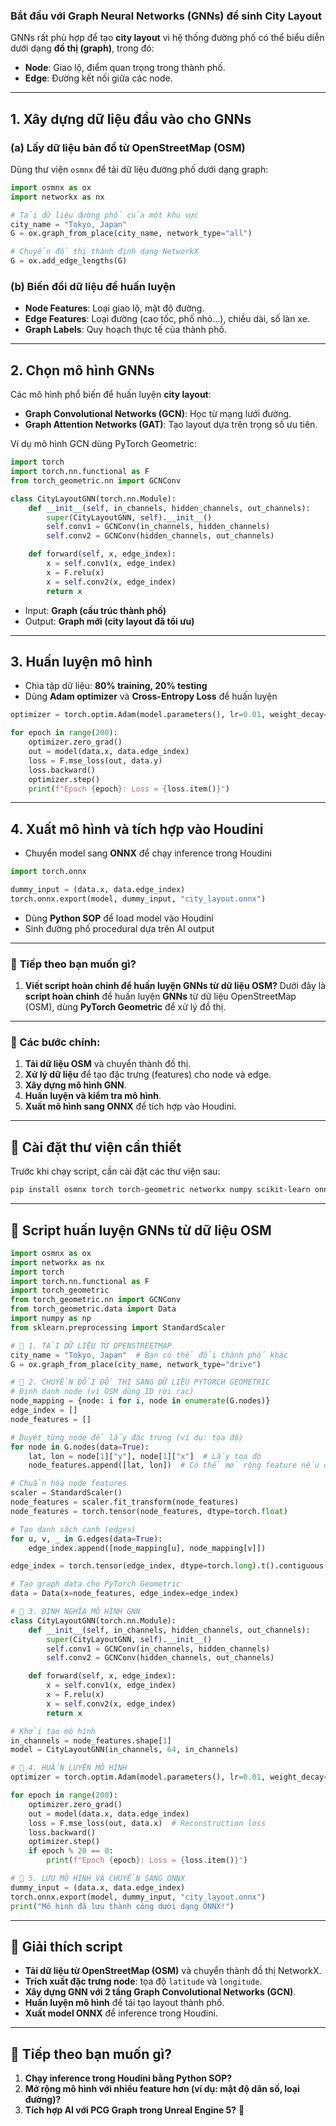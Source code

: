 ### **Bắt đầu với Graph Neural Networks (GNNs) để sinh City Layout**  

GNNs rất phù hợp để tạo **city layout** vì hệ thống đường phố có thể biểu diễn dưới dạng **đồ thị (graph)**, trong đó:  
- **Node**: Giao lộ, điểm quan trọng trong thành phố.  
- **Edge**: Đường kết nối giữa các node.  

---

## **1. Xây dựng dữ liệu đầu vào cho GNNs**
### **(a) Lấy dữ liệu bản đồ từ OpenStreetMap (OSM)**
Dùng thư viện `osmnx` để tải dữ liệu đường phố dưới dạng graph:  
```python
import osmnx as ox
import networkx as nx

# Tải dữ liệu đường phố của một khu vực
city_name = "Tokyo, Japan"
G = ox.graph_from_place(city_name, network_type="all")

# Chuyển đồ thị thành định dạng NetworkX
G = ox.add_edge_lengths(G)
```
### **(b) Biến đổi dữ liệu để huấn luyện**
- **Node Features**: Loại giao lộ, mật độ đường.  
- **Edge Features**: Loại đường (cao tốc, phố nhỏ...), chiều dài, số làn xe.  
- **Graph Labels**: Quy hoạch thực tế của thành phố.  

---

## **2. Chọn mô hình GNNs**
Các mô hình phổ biến để huấn luyện **city layout**:  
- **Graph Convolutional Networks (GCN)**: Học từ mạng lưới đường.  
- **Graph Attention Networks (GAT)**: Tạo layout dựa trên trọng số ưu tiên.  

Ví dụ mô hình GCN dùng PyTorch Geometric:  
```python
import torch
import torch.nn.functional as F
from torch_geometric.nn import GCNConv

class CityLayoutGNN(torch.nn.Module):
    def __init__(self, in_channels, hidden_channels, out_channels):
        super(CityLayoutGNN, self).__init__()
        self.conv1 = GCNConv(in_channels, hidden_channels)
        self.conv2 = GCNConv(hidden_channels, out_channels)

    def forward(self, x, edge_index):
        x = self.conv1(x, edge_index)
        x = F.relu(x)
        x = self.conv2(x, edge_index)
        return x
```
- Input: **Graph (cấu trúc thành phố)**
- Output: **Graph mới (city layout đã tối ưu)**  

---

## **3. Huấn luyện mô hình**
- Chia tập dữ liệu: **80% training, 20% testing**  
- Dùng **Adam optimizer** và **Cross-Entropy Loss** để huấn luyện  
```python
optimizer = torch.optim.Adam(model.parameters(), lr=0.01, weight_decay=5e-4)

for epoch in range(200):
    optimizer.zero_grad()
    out = model(data.x, data.edge_index)
    loss = F.mse_loss(out, data.y)
    loss.backward()
    optimizer.step()
    print(f"Epoch {epoch}: Loss = {loss.item()}")
```

---

## **4. Xuất mô hình và tích hợp vào Houdini**
- Chuyển model sang **ONNX** để chạy inference trong Houdini  
```python
import torch.onnx

dummy_input = (data.x, data.edge_index)
torch.onnx.export(model, dummy_input, "city_layout.onnx")
```
- Dùng **Python SOP** để load model vào Houdini  
- Sinh đường phố procedural dựa trên AI output  

---

### 🚀 **Tiếp theo bạn muốn gì?**
1. **Viết script hoàn chỉnh để huấn luyện GNNs từ dữ liệu OSM?**
Dưới đây là **script hoàn chỉnh** để huấn luyện **GNNs** từ dữ liệu OpenStreetMap (OSM), dùng **PyTorch Geometric** để xử lý đồ thị.  

---

### **📌 Các bước chính:**
1. **Tải dữ liệu OSM** và chuyển thành đồ thị.  
2. **Xử lý dữ liệu** để tạo đặc trưng (features) cho node và edge.  
3. **Xây dựng mô hình GNN**.  
4. **Huấn luyện và kiểm tra mô hình**.  
5. **Xuất mô hình sang ONNX** để tích hợp vào Houdini.  

---

## **📌 Cài đặt thư viện cần thiết**
Trước khi chạy script, cần cài đặt các thư viện sau:  
```bash
pip install osmnx torch torch-geometric networkx numpy scikit-learn onnx
```

---

## **📌 Script huấn luyện GNNs từ dữ liệu OSM**
```python
import osmnx as ox
import networkx as nx
import torch
import torch.nn.functional as F
import torch_geometric
from torch_geometric.nn import GCNConv
from torch_geometric.data import Data
import numpy as np
from sklearn.preprocessing import StandardScaler

# 📌 1. TẢI DỮ LIỆU TỪ OPENSTREETMAP
city_name = "Tokyo, Japan"  # Bạn có thể đổi thành phố khác
G = ox.graph_from_place(city_name, network_type="drive")

# 📌 2. CHUYỂN ĐỔI ĐỒ THỊ SANG DỮ LIỆU PYTORCH GEOMETRIC
# Định danh node (vì OSM dùng ID rời rạc)
node_mapping = {node: i for i, node in enumerate(G.nodes)}
edge_index = []
node_features = []

# Duyệt từng node để lấy đặc trưng (ví dụ: tọa độ)
for node in G.nodes(data=True):
    lat, lon = node[1]["y"], node[1]["x"]  # Lấy tọa độ
    node_features.append([lat, lon])  # Có thể mở rộng feature nếu cần

# Chuẩn hóa node features
scaler = StandardScaler()
node_features = scaler.fit_transform(node_features)
node_features = torch.tensor(node_features, dtype=torch.float)

# Tạo danh sách cạnh (edges)
for u, v, _ in G.edges(data=True):
    edge_index.append([node_mapping[u], node_mapping[v]])

edge_index = torch.tensor(edge_index, dtype=torch.long).t().contiguous()

# Tạo graph data cho PyTorch Geometric
data = Data(x=node_features, edge_index=edge_index)

# 📌 3. ĐỊNH NGHĨA MÔ HÌNH GNN
class CityLayoutGNN(torch.nn.Module):
    def __init__(self, in_channels, hidden_channels, out_channels):
        super(CityLayoutGNN, self).__init__()
        self.conv1 = GCNConv(in_channels, hidden_channels)
        self.conv2 = GCNConv(hidden_channels, out_channels)

    def forward(self, x, edge_index):
        x = self.conv1(x, edge_index)
        x = F.relu(x)
        x = self.conv2(x, edge_index)
        return x

# Khởi tạo mô hình
in_channels = node_features.shape[1]
model = CityLayoutGNN(in_channels, 64, in_channels)

# 📌 4. HUẤN LUYỆN MÔ HÌNH
optimizer = torch.optim.Adam(model.parameters(), lr=0.01, weight_decay=5e-4)

for epoch in range(200):
    optimizer.zero_grad()
    out = model(data.x, data.edge_index)
    loss = F.mse_loss(out, data.x)  # Reconstruction loss
    loss.backward()
    optimizer.step()
    if epoch % 20 == 0:
        print(f"Epoch {epoch}: Loss = {loss.item()}")

# 📌 5. LƯU MÔ HÌNH VÀ CHUYỂN SANG ONNX
dummy_input = (data.x, data.edge_index)
torch.onnx.export(model, dummy_input, "city_layout.onnx")
print("Mô hình đã lưu thành công dưới dạng ONNX!")
```

---

## **📌 Giải thích script**
- **Tải dữ liệu từ OpenStreetMap (OSM)** và chuyển thành đồ thị NetworkX.  
- **Trích xuất đặc trưng node**: tọa độ `latitude` và `longitude`.  
- **Xây dựng GNN với 2 tầng Graph Convolutional Networks (GCN)**.  
- **Huấn luyện mô hình** để tái tạo layout thành phố.  
- **Xuất model ONNX** để inference trong Houdini.  

---

## **📌 Tiếp theo bạn muốn gì?**
1. **Chạy inference trong Houdini bằng Python SOP?**  
2. **Mở rộng mô hình với nhiều feature hơn (ví dụ: mật độ dân số, loại đường)?**  
3. **Tích hợp AI với PCG Graph trong Unreal Engine 5?** 🚀

